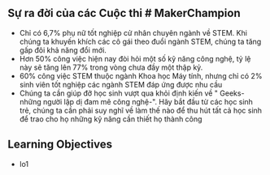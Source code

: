 

## Sự ra đời của các Cuộc thi # MakerChampion

*   Chỉ có 6,7% phụ nữ tốt nghiệp cử nhân chuyên ngành về STEM. Khi chúng ta khuyến khích các cô gái theo đuổi ngành STEM, chúng ta tăng gấp đôi khả năng đổi mới.
*   Hơn 50% công việc hiện nay đòi hỏi một số kỹ năng công nghệ, tỷ lệ này sẽ tăng lên 77% trong vòng chưa đầy một thập kỷ.
*   60% công việc STEM thuộc ngành Khoa học Máy tính, nhưng chỉ có 2% sinh viên tốt nghiệp các ngành STEM đáp ứng được nhu cầu
*   Chúng ta cần giúp đỡ học sinh vượt qua khỏi định kiến về " Geeks- những người lập dị đam mê công nghệ-". Hãy bắt đầu từ các học sinh trẻ, chúng ta cần phải suy nghĩ về làm thế nào để thu hút tất cả học sinh để trao cho họ những kỹ năng cần thiết họ thành công

## Learning Objectives
- lo1

